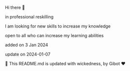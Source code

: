 
Hi there 👋

in professional reskilling

I am looking for new skills to increase my knowledge

open to all who can increase my learning abilities

added on 3 Jan 2024

update on 2024-01-07

🤖 This README.md is updated with wickedness, by Gibot ❤️